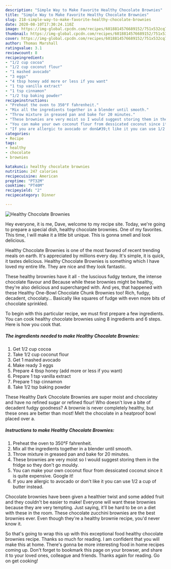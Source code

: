 ```yaml
---
description: "Simple Way to Make Favorite Healthy Chocolate Brownies"
title: "Simple Way to Make Favorite Healthy Chocolate Brownies"
slug: 218-simple-way-to-make-favorite-healthy-chocolate-brownies
date: 2020-08-10T17:30:24.110Z
image: https://img-global.cpcdn.com/recipes/6018814576689152/751x532cq70/healthy-chocolate-brownies-recipe-main-photo.jpg
thumbnail: https://img-global.cpcdn.com/recipes/6018814576689152/751x532cq70/healthy-chocolate-brownies-recipe-main-photo.jpg
cover: https://img-global.cpcdn.com/recipes/6018814576689152/751x532cq70/healthy-chocolate-brownies-recipe-main-photo.jpg
author: Thomas Marshall
ratingvalue: 3.1
reviewcount: 8
recipeingredient:
- "1/2 cup cocoa"
- "1/2 cup coconut flour"
- "1 mashed avocado"
- "3 eggs"
- "4 tbsp honey add more or less if you want"
- "1 tsp vanilla extract"
- "1 tsp cinnamon"
- "1/2 tsp baking powder"
recipeinstructions:
- "Preheat the oven to 350°F fahrenheit."
- "Mix all the ingredients together in a blender until smooth."
- "Throw mixture in greased pan and bake for 20 minutes."
- "These brownies are very moist so I would suggest storing them in the fridge so they don&#39;t go mouldy."
- "You can make your own coconut flour from dessicated coconut since it is quite expensive. Google it!"
- "If you are allergic to avocado or don&#39;t like it you can use 1/2 a cup of butter instead."
categories:
- Recipe
tags:
- healthy
- chocolate
- brownies

katakunci: healthy chocolate brownies 
nutrition: 247 calories
recipecuisine: American
preptime: "PT32M"
cooktime: "PT40M"
recipeyield: "2"
recipecategory: Dinner

---
```



![Healthy Chocolate Brownies](https://img-global.cpcdn.com/recipes/6018814576689152/751x532cq70/healthy-chocolate-brownies-recipe-main-photo.jpg)

Hey everyone, it is me, Dave, welcome to my recipe site. Today, we're going to prepare a special dish, healthy chocolate brownies. One of my favorites. This time, I will make it a little bit unique. This is gonna smell and look delicious.

Healthy Chocolate Brownies is one of the most favored of recent trending meals on earth. It's appreciated by millions every day. It's simple, it is quick, it tastes delicious. Healthy Chocolate Brownies is something which I have loved my entire life. They are nice and they look fantastic.

These healthy brownies have it all - the luscious fudgy texture, the intense chocolate flavour and Because while these brownies might be healthy, they&#39;re also delicious and supercharged with. And yes, that happened with these Healthy One-Bowl Chocolate Chunk Brownies too! Rich, fudgy, decadent, chocolaty… Basically like squares of fudge with even more bits of chocolate sprinkled.


To begin with this particular recipe, we must first prepare a few ingredients. You can cook healthy chocolate brownies using 8 ingredients and 6 steps. Here is how you cook that.

##### The ingredients needed to make Healthy Chocolate Brownies:

1. Get 1/2 cup cocoa
1. Take 1/2 cup coconut flour
1. Get 1 mashed avocado
1. Make ready 3 eggs
1. Prepare 4 tbsp honey (add more or less if you want)
1. Prepare 1 tsp vanilla extract
1. Prepare 1 tsp cinnamon
1. Take 1/2 tsp baking powder


These Healthy Dark Chocolate Brownies are super moist and chocolatey and have no refined sugar or refined flour! Who doesn&#39;t love a bite of decadent fudgy goodness? A brownie is never completely healthy, but these ones are better than most! Melt the chocolate in a heatproof bowl placed over a. 

##### Instructions to make Healthy Chocolate Brownies:

1. Preheat the oven to 350°F fahrenheit.
1. Mix all the ingredients together in a blender until smooth.
1. Throw mixture in greased pan and bake for 20 minutes.
1. These brownies are very moist so I would suggest storing them in the fridge so they don&#39;t go mouldy.
1. You can make your own coconut flour from dessicated coconut since it is quite expensive. Google it!
1. If you are allergic to avocado or don&#39;t like it you can use 1/2 a cup of butter instead.


Chocolate brownies have been given a healthier twist and some added fruit and they couldn&#39;t be easier to make! Everyone will want these brownies because they are very tempting. Just saying, it&#39;ll be hard to be on a diet with these in the room. These chocolate zucchini brownies are the best brownies ever. Even though they&#39;re a healthy brownie recipe, you&#39;d never know it. 

So that's going to wrap this up with this exceptional food healthy chocolate brownies recipe. Thanks so much for reading. I am confident that you will make this at home. There's gonna be more interesting food in home recipes coming up. Don't forget to bookmark this page on your browser, and share it to your loved ones, colleague and friends. Thanks again for reading. Go on get cooking!
